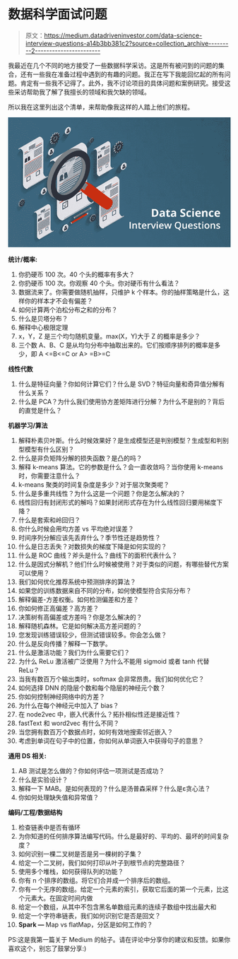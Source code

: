 # 数据科学面试问题

> 原文：<https://medium.datadriveninvestor.com/data-science-interview-questions-a14b3bb381c2?source=collection_archive---------2----------------------->

我最近在几个不同的地方接受了一些数据科学采访。这是所有被问到的问题的集合，还有一些我在准备过程中遇到的有趣的问题。我正在写下我能回忆起的所有问题。肯定有一些我不记得了。此外，我不讨论项目的具体问题和案例研究。接受这些采访帮助我了解了我擅长的领域和我欠缺的领域。

所以我在这里列出这个清单，来帮助像我这样的人踏上他们的旅程。

![](img/e3118f99d85b85e2632beeddcced13fe.png)

**统计/概率:**

1.  你扔硬币 100 次。40 个头的概率有多大？
2.  你扔硬币 100 次。你观察 40 个头。你对硬币有什么看法？
3.  数据流来了。你需要做随机抽样，只维护 k 个样本。你的抽样策略是什么，这样你的样本才不会有偏差？
4.  如何计算两个泊松分布之和的分布？
5.  什么是贝塔分布？
6.  解释中心极限定理
7.  x，Y，Z 是三个均匀随机变量。max(X，Y)大于 Z 的概率是多少？
8.  三个数 A、B、C 是从均匀分布中抽取出来的。它们按顺序排列的概率是多少，即 A <=B<=C or A> =B>=C

**线性代数**

1.  什么是特征向量？你如何计算它们？什么是 SVD？特征向量和奇异值分解有什么关系？
2.  什么是 PCA？为什么我们使用协方差矩阵进行分解？为什么不是别的？背后的直觉是什么？

**机器学习/算法**

1.  解释朴素贝叶斯。什么时候效果好？是生成模型还是判别模型？生成型和判别型模型有什么区别？
2.  什么是非负矩阵分解的损失函数？是凸的吗？
3.  解释 k-means 算法。它的参数是什么？会一直收敛吗？当你使用 k-means 时，你需要注意什么？
4.  k-means 聚类的时间复杂度是多少？对于层次聚类呢？
5.  什么是多重共线性？为什么这是一个问题？你是怎么解决的？
6.  线性回归有封闭形式的解吗？如果封闭形式存在为什么线性回归要用梯度下降？
7.  什么是套索和岭回归？
8.  你什么时候会用均方差 vs 平均绝对误差？
9.  时间序列分解应该先丢弃什么？季节性还是趋势性？
10.  什么是日志丢失？对数损失的梯度下降是如何实现的？
11.  什么是 ROC 曲线？斧头是什么？曲线下的面积代表什么？
12.  什么是因式分解机？他们什么时候被使用？对于类似的问题，有哪些替代方案可以使用？
13.  我们如何优化推荐系统中预测排序的算法？
14.  如果您的训练数据来自不同的分布，如何使模型符合实际分布？
15.  解释偏差-方差权衡。如何检测偏差和方差？
16.  你如何修正高偏差？高方差？
17.  决策树有高偏差或方差吗？你是怎么解决的？
18.  解释随机森林。它是如何解决高方差问题的？
19.  您发现训练错误较少，但测试错误较多。你会怎么做？
20.  什么是反向传播？解释一下数学。
21.  什么是激活功能？我们为什么需要它们？
22.  为什么 ReLu 激活被广泛使用？为什么不能用 sigmoid 或者 tanh 代替 ReLu？
23.  当我有数百万个输出类时，softmax 会非常昂贵。我们如何优化它？
24.  如何选择 DNN 的隐层个数和每个隐层的神经元个数？
25.  你如何控制神经网络中的方差？
26.  为什么在每个神经元中加入了 bias？
27.  在 node2vec 中，嵌入代表什么？拓扑相似性还是接近性？
28.  fastText 和 word2vec 有什么不同？
29.  当您拥有数百万个数据点时，如何有效地搜索邻近嵌入？
30.  考虑到单词在句子中的位置，你如何从单词嵌入中获得句子的意思？

**通用 DS 相关:**

1.  AB 测试是怎么做的？你如何评估一项测试是否成功？
2.  什么是实验设计？
3.  解释一下 MAB。是如何表现的？什么是汤普森采样？什么是ε贪心法？
4.  你如何处理缺失值和异常值？

**编码/工程/数据结构**

1.  检查链表中是否有循环
2.  为你知道的任何排序算法编写代码。什么是最好的、平均的、最坏的时间复杂度？
3.  如何识别一棵二叉树是否是另一棵树的子集？
4.  给定一个二叉树，我们如何打印从叶子到根节点的完整路径？
5.  使用多个堆栈，如何获得队列的功能？
6.  你有 n 个排序的数组。将它们合并成一个排序后的数组。
7.  你有一个无序的数组。给定一个元素的索引，获取它后面的第一个元素，比这个元素大。在固定时间内做
8.  给定一个数组，从其中不包含黑名单数组元素的连续子数组中找出最大和
9.  给定一个字符串链表，我们如何识别它是否是回文？
10.  **Spark —** Map vs flatMap，分区是如何工作的？

PS:这是我第一篇关于 Medium 的帖子。请在评论中分享你的建议和反馈。如果你喜欢这个，别忘了鼓掌分享:)